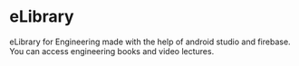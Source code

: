 # eLibrary
eLibrary for Engineering made with the help of android studio and firebase. You can access engineering books and video lectures.
